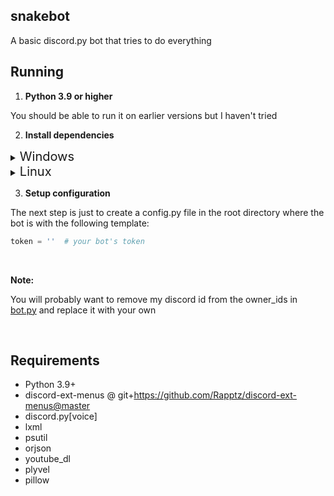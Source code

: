 ## snakebot
A basic discord.py bot that tries to do everything

## Running

1. **Python 3.9 or higher**

You should be able to run it on earlier versions but I haven't tried

2. **Install dependencies**

<details>
<summary><span style="font-size:1.43em;">Windows</span></summary>

```pip install -U -r requirements.txt```
or
```poetry install```

On windows you will also need plyvel-win32

```pip install plyvel-win32```

</details>

<details>

<summary><span style="font-size:1.43em;">Linux</span></summary>

```pip install -U -r requirements.txt```
or
```pip3 install -U -r requirements.txt```

On linux you will need plyvel

```pip install plyvel```

If it fails to install on Debian or Ubuntu try `apt-get install libleveldb1v5 libleveldb-dev`

</details>

3. **Setup configuration**

The next step is just to create a config.py file in the root directory where
the bot is with the following template:

```py
token = ''  # your bot's token
```

&nbsp;

**Note:**

You will probably want to remove my discord id from the owner_ids in [bot.py](https://github.com/Singularitat/snakebot/blob/main/bot.py#L30) and replace it with your own

&nbsp;

## Requirements

- Python 3.9+
- discord-ext-menus @ git+https://github.com/Rapptz/discord-ext-menus@master
- discord.py[voice]
- lxml
- psutil
- orjson
- youtube_dl
- plyvel
- pillow

